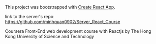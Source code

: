 This project was bootstrapped with [Create React App](https://github.com/facebook/create-react-app).


link to the server's repo: https://github.com/minhquan0902/Server_React_Course


Coursera Front-End web development course with Reactjs
by The Hong Kong University of Science and Technology
